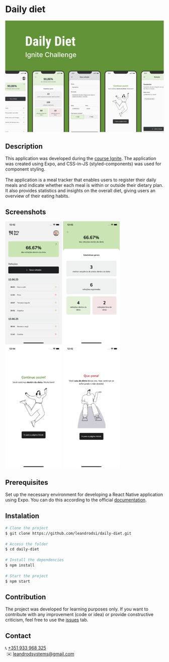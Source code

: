 # **Daily diet**

![Logo do Aplicativo](md-assets/daily-diet-banner.jpg)

## **Description**

This application was developed during the [course Ignite](https://www.rocketseat.com.br/ignite).
The application was created using Expo, and CSS-in-JS (styled-components) was used for component styling. <br /><br />
The application is a meal tracker that enables users to register their daily meals and indicate whether each meal is within or outside their dietary plan. It also provides statistics and insights on the overall diet, giving users an overview of their eating habits.<br />

## **Screenshots**

<div>
<img src="./md-assets/home.png" width="180" />
<img src="./md-assets/statistics.png" width="180" />
<img src="./md-assets/meal-registered-in-diet.png" width="180" />
<img src="./md-assets/meal-registered-out-diet.png" width="180" />
</div>

## **Prerequisites**

Set up the necessary environment for developing a React Native application using Expo. You can do this according to the official [documentation](https://reactnative.dev/docs/environment-setup?guide=quickstart).

## **Instalation**

```bash
# Clone the project
$ git clone https://github.com/leandrodsi/daily-diet.git

# Access the folder
$ cd daily-diet

# Install the dependencies
$ npm install

# Start the project
$ npm start

```

## **Contribution**

The project was developed for learning purposes only. If you want to contribute with any improvement (code or idea) or provide constructive criticism, feel free to use the [issues](https://github.com/leandrodsi/ignite-gym/issues) tab.

## **Contact**

📞 <a href="tel:+351933968325">+351 933 968 325</a> <br />
 ✉️ <a href="mailto:leandrodsystems@gmail.com">leandrodsystems@gmail.com</a>

